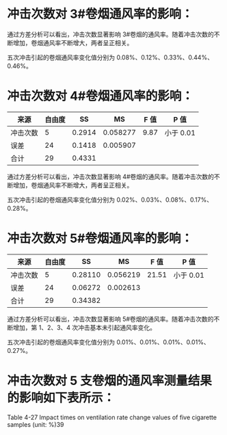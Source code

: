 # 冲击次数对 3#卷烟通风率的影响：

通过方差分析可以看出，冲击次数显著影响 3#卷烟的通风率。随着冲击次数的不断增加，卷烟通风率不断增大，两者呈正相关。

五次冲击引起的卷烟通风率变化值分别为 0.08%、0.12%、0.33%、0.44%、0.46%。

# 冲击次数对 4#卷烟通风率的影响：

|来源|自由度|SS|MS|F 值|P 值|
|---|---|---|---|---|---|
|冲击次数|5|0.2914|0.058277|9.87|小于 0.01|
|误差|24|0.1418|0.005907| | |
|合计|29|0.4331| | | |

通过方差分析可以看出，冲击次数显著影响 4#卷烟的通风率。随着冲击次数的不断增加，卷烟通风率不断增大，两者呈正相关。

五次冲击引起的卷烟通风率变化值分别为 0.02%、0.03%、0.08%、0.17%、0.28%。

# 冲击次数对 5#卷烟通风率的影响：

|来源|自由度|SS|MS|F 值|P 值|
|---|---|---|---|---|---|
|冲击次数|5|0.28110|0.056219|21.51|小于 0.01|
|误差|24|0.06272|0.002613| | |
|合计|29|0.34382| | | |

通过方差分析可以看出，冲击次数显著影响 5#卷烟的通风率。随着冲击次数的不断增加，第 1、2、3、4 次冲击基本未引起通风率变化。

五次冲击引起的卷烟通风率变化值分别为 0.01%、0.01%、0.01%、0.01%、0.27%。

# 冲击次数对 5 支卷烟的通风率测量结果的影响如下表所示：

Table 4-27 Impact times on ventilation rate change values of five cigarette samples (unit: %)39